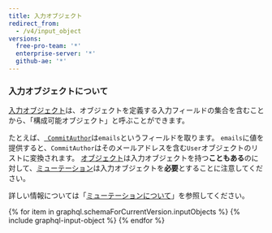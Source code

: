 ```yaml
---
title: 入力オブジェクト
redirect_from:
  - /v4/input_object
versions:
  free-pro-team: '*'
  enterprise-server: '*'
  github-ae: '*'
---
```


### 入力オブジェクトについて

[入力オブジェクト](https://graphql.github.io/graphql-spec/June2018/#sec-Input-Objects)は、オブジェクトを定義する入力フィールドの集合を含むことから、「構成可能オブジェクト」と呼ぶことができます。

たとえば、[` CommitAuthor`](/v4/input_object/commitauthor/)は`emails`というフィールドを取ります。 `emails`に値を提供すると、`CommitAuthor`はそのメールアドレスを含む`User`オブジェクトのリストに変換されます。 [オブジェクト](/v4/object)は入力オブジェクトを持つ**こともある**のに対して、[ミューテーション](/v4/mutation)は入力オブジェクトを**必要**とすることに注意してください。

詳しい情報については「[ミューテーションについて](/v4/guides/forming-calls#about-mutations)」を参照してください。

{% for item in graphql.schemaForCurrentVersion.inputObjects %}
  {% include graphql-input-object %}
{% endfor %}
